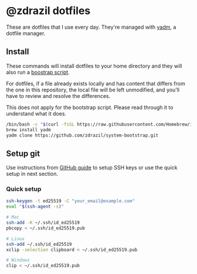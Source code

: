 # @zdrazil dotfiles

These are dotfiles that I use every day. They're managed with [yadm](https://yadm.io/), a dotfile manager.

## Install

These commands will install dotfiles to your home directory and they will also run a [boostrap script](../.config/yadm/bootstrap).

For dotfiles, if a file already exists locally and has content that differs from the one in this repository, the local file will be left unmodified, and you’ll have to review and resolve the differences.

This does not apply for the bootstrap script. Please read through it to understand what it does.

```bash
/bin/bash -c "$(curl -fsSL https://raw.githubusercontent.com/Homebrew/install/HEAD/install.sh)"
brew install yadm
yadm clone https://github.com/zdrazil/system-bootstrap.git
```

## Setup git

Use instructions from [GitHub guide](https://docs.github.com/en/github/authenticating-to-github/connecting-to-github-with-ssh/generating-a-new-ssh-key-and-adding-it-to-the-ssh-agent) to setup SSH keys or use the quick setup in next section.

### Quick setup

```bash
ssh-keygen -t ed25519 -C "your_email@example.com"
eval "$(ssh-agent -s)"

# Mac
ssh-add -K ~/.ssh/id_ed25519
pbcopy < ~/.ssh/id_ed25519.pub

# Linux
ssh-add ~/.ssh/id_ed25519
xclip -selection clipboard < ~/.ssh/id_ed25519.pub

# Windows
clip < ~/.ssh/id_ed25519.pub
```

